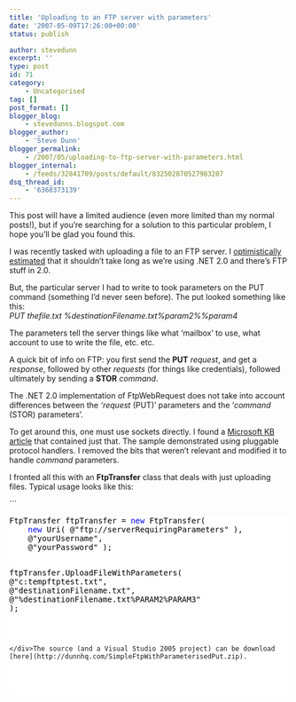 ```yaml
---
title: 'Uploading to an FTP server with parameters'
date: '2007-05-09T17:26:00+00:00'
status: publish

author: stevedunn
excerpt: ''
type: post
id: 71
category:
    - Uncategorised
tag: []
post_format: []
blogger_blog:
    - stevedunns.blogspot.com
blogger_author:
    - 'Steve Dunn'
blogger_permalink:
    - /2007/05/uploading-to-ftp-server-with-parameters.html
blogger_internal:
    - /feeds/32841709/posts/default/832502870527983207
dsq_thread_id:
    - '6368373139'
---
```

This post will have a limited audience (even more limited than my normal posts!), but if you’re searching for a solution to this particular problem, I hope you’ll be glad you found this.

I was recently tasked with uploading a file to an FTP server. I [optimistically estimated](http://www.hanselman.com/blog/SoftwareEstimationRememberThatTargetsAreNotEstimates.aspx) that it shouldn’t take long as we’re using .NET 2.0 and there’s FTP stuff in 2.0.

But, the particular server I had to write to took parameters on the PUT command (something I’d never seen before). The put looked something like this:  
*PUT thefile.txt %destinationFilename.txt%param2%%param4*

The parameters tell the server things like what ‘mailbox’ to use, what account to use to write the file, etc. etc.

A quick bit of info on FTP: you first send the **PUT** *request*, and get a *response*, followed by other *requests* (for things like credentials), followed ultimately by sending a **STOR** *command*.

The .NET 2.0 implementation of FtpWebRequest does not take into account differences between the *‘request* (PUT)’ parameters and the ‘*command* (STOR) parameters’.

To get around this, one must use sockets directly. I found a [Microsoft KB article](http://support.microsoft.com/kb/812409) that contained just that. The sample demonstrated using pluggable protocol handlers. I removed the bits that weren’t relevant and modified it to handle *command* parameters.

I fronted all this with an **FtpTransfer** class that deals with just uploading files. Typical usage looks like this:

<div contenteditable="false" style="padding-right: 0px; display: inline; padding-left: 0px; float: none; padding-bottom: 0px; margin: 0px; padding-top: 0px">```
<pre style="background-color:White;"><div><span style="color: #000000; ">FtpTransfer ftpTransfer </span><span style="color: #000000; ">=</span><span style="color: #000000; "> </span><span style="color: #0000FF; ">new</span><span style="color: #000000; "> FtpTransfer( 
    </span><span style="color: #0000FF; ">new</span><span style="color: #000000; "> Uri( </span><span style="color: #000000; ">@"</span><span style="color: #000000; ">ftp://serverRequiringParameters</span><span style="color: #000000; ">"</span><span style="color: #000000; "> ), 
    </span><span style="color: #000000; ">@"</span><span style="color: #000000; ">yourUsername</span><span style="color: #000000; ">"</span><span style="color: #000000; ">, 
    </span><span style="color: #000000; ">@"</span><span style="color: #000000; ">yourPassword</span><span style="color: #000000; ">"</span><span style="color: #000000; "> );

ftpTransfer.UploadFileWithParameters( 
    </span><span style="color: #000000; ">@"</span><span style="color: #000000; ">c:tempftptest.txt</span><span style="color: #000000; ">"</span><span style="color: #000000; ">, 
    </span><span style="color: #000000; ">@"</span><span style="color: #000000; ">destinationFilename.txt</span><span style="color: #000000; ">"</span><span style="color: #000000; ">, 
    </span><span style="color: #000000; ">@"</span><span style="color: #000000; ">%destinationFilename.txt%PARAM2%PARAM3</span><span style="color: #000000; ">"</span><span style="color: #000000; "> );</span></div>
```

</div>The source (and a Visual Studio 2005 project) can be download [here](http://dunnhq.com/SimpleFtpWithParameterisedPut.zip).